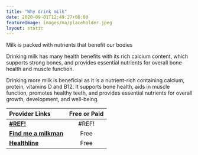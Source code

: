 ```yaml
---
title: "Why drink milk"
date: 2020-09-01T12:49:27+06:00
featureImage: images/ma/placeholder.jpeg
layout: static
---
```


Milk is packed with nutrients that benefit our bodies

Drinking milk has many health benefits with its rich calcium content, which supports strong bones, and provides essential nutrients for overall bone health and muscle function.

Drinking more milk is beneficial as it is a nutrient-rich containing calcium, protein, vitamins D and B12. It supports bone health, aids in muscle function, promotes healthy teeth, and provides essential nutrients for overall growth, development, and well-being.

| Provider Links      | Free or Paid  |  
| :-----------          | :--------------:      |  
| [**#REF!**](#REF!) | #REF! | 
| [**Find me a milkman**](https://findmeamilkman.net/) | Free | 
| [**Healthline**](https://www.healthline.com/nutrition/whole-vs-skim-milk) | Free | 
  

<br/><br/>






